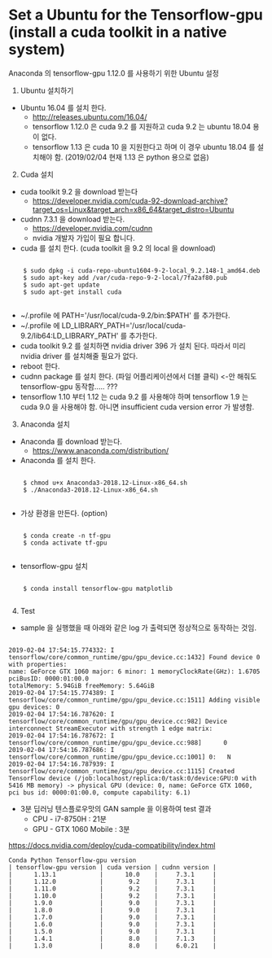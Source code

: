 # Set a Ubuntu for the Tensorflow-gpu (install a cuda toolkit in a native system)

Anaconda 의 tensorflow-gpu 1.12.0 를 사용하기 위한 Ubuntu 설정

1. Ubuntu 설치하기
  - Ubuntu 16.04 를 설치 한다.
    * http://releases.ubuntu.com/16.04/
    * tensorflow 1.12.0 은 cuda 9.2 를 지원하고 cuda 9.2 는 ubuntu 18.04 용이 없다.
    * tensorflow 1.13 은 cuda 10 을 지원한다고 하며 이 경우 ubuntu 18.04 를 설치해야 함. (2019/02/04 현재 1.13 은 python 용으로 없음)

2. Cuda 설치
  - cuda toolkit 9.2 을 download 받는다
    * https://developer.nvidia.com/cuda-92-download-archive?target_os=Linux&target_arch=x86_64&target_distro=Ubuntu
  - cudnn 7.3.1 을 download 받는다.
    * https://developer.nvidia.com/cudnn
    * nvidia 개발자 가입이 필요 합니다.
  - cuda 를 설치 한다. (cuda toolkit 을 9.2 의 local 을 download)
  <pre><code>
    $ sudo dpkg -i cuda-repo-ubuntu1604-9-2-local_9.2.148-1_amd64.deb
    $ sudo apt-key add /var/cuda-repo-9-2-local/7fa2af80.pub
    $ sudo apt-get update
    $ sudo apt-get install cuda
    </code></pre>
  - ~/.profile 에 PATH='/usr/local/cuda-9.2/bin:$PATH' 를 추가한다.
  - ~/.profile 에 LD_LIBRARY_PATH='/usr/local/cuda-9.2/lib64:LD_LIBRARY_PATH' 를 추가한다.
  - cuda toolkit 9.2 를 설치하면 nvidia driver 396 가 설치 된다. 따라서 미리 nvidia driver 를 설치해줄 필요가 없다.
  - reboot 한다.
  - cudnn package 를 설치 한다. (파일 어플리케이션에서 더블 클릭) <-안 해줘도 tensorflow-gpu 동작함..... ???
  - tensorflow 1.10 부터 1.12 는 cuda 9.2 를 사용해야 하며 tensorflow 1.9 는 cuda 9.0 을 사용해야 함. 아니면 insufficient cuda version error 가 발생함.
3. Anaconda 설치
  - Anaconda 를 download 받는다.
    * https://www.anaconda.com/distribution/
  - Anaconda 를 설치 한다.
  <pre><code>
    $ chmod u+x Anaconda3-2018.12-Linux-x86_64.sh
    $ ./Anaconda3-2018.12-Linux-x86_64.sh
    </code></pre>
  - 가상 환경을 만든다. (option)
  <pre><code>
    $ conda create -n tf-gpu
    $ conda activate tf-gpu
    </code></pre>
  - tensorflow-gpu 설치
  <pre><code>
    $ conda install tensorflow-gpu matplotlib
    </code></pre>
  
4. Test
  - sample 을 실행했을 때 아래와 같은 log 가 출력되면 정상적으로 동작하는 것임.
<pre><code>
2019-02-04 17:54:15.774332: I tensorflow/core/common_runtime/gpu/gpu_device.cc:1432] Found device 0 with properties: 
name: GeForce GTX 1060 major: 6 minor: 1 memoryClockRate(GHz): 1.6705
pciBusID: 0000:01:00.0
totalMemory: 5.94GiB freeMemory: 5.64GiB
2019-02-04 17:54:15.774389: I tensorflow/core/common_runtime/gpu/gpu_device.cc:1511] Adding visible gpu devices: 0
2019-02-04 17:54:16.787620: I tensorflow/core/common_runtime/gpu/gpu_device.cc:982] Device interconnect StreamExecutor with strength 1 edge matrix:
2019-02-04 17:54:16.787672: I tensorflow/core/common_runtime/gpu/gpu_device.cc:988]      0 
2019-02-04 17:54:16.787686: I tensorflow/core/common_runtime/gpu/gpu_device.cc:1001] 0:   N 
2019-02-04 17:54:16.787939: I tensorflow/core/common_runtime/gpu/gpu_device.cc:1115] Created TensorFlow device (/job:localhost/replica:0/task:0/device:GPU:0 with 5416 MB memory) -> physical GPU (device: 0, name: GeForce GTX 1060, pci bus id: 0000:01:00.0, compute capability: 6.1)
</code></pre>
  * 3분 딥러닝 텐스플로우맛의 GAN sample 을 이용하여 test 결과
    - CPU - i7-8750H : 21분
    - GPU - GTX 1060 Mobile : 3분

https://docs.nvidia.com/deploy/cuda-compatibility/index.html

    Conda Python Tensorflow-gpu version
    | tensorflow-gpu version | cuda version | cudnn version |
    |      1.13.1            |      10.0    |     7.3.1     |
    |      1.12.0            |       9.2    |     7.3.1     |
    |      1.11.0            |       9.2    |     7.3.1     |
    |      1.10.0            |       9.2    |     7.3.1     |
    |      1.9.0             |       9.0    |     7.3.1     |
    |      1.8.0             |       9.0    |     7.3.1     |
    |      1.7.0             |       9.0    |     7.3.1     |
    |      1.6.0             |       9.0    |     7.3.1     |
    |      1.5.0             |       9.0    |     7.3.1     |
    |      1.4.1             |       8.0    |     7.1.3     |
    |      1.3.0             |       8.0    |     6.0.21    |
    
